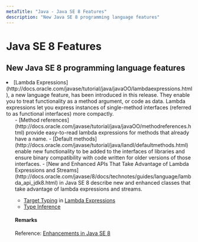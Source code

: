 ```yaml
---
metaTitle: "Java - Java SE 8 Features"
description: "New Java SE 8 programming language features"
---
```


# Java SE 8 Features




## New Java SE 8 programming language features


<li>[Lambda Expressions](http://docs.oracle.com/javase/tutorial/java/javaOO/lambdaexpressions.html), a new language feature, has been introduced in this release. They enable you to treat functionality as a method argument, or code as data. Lambda expressions let you express instances of single-method interfaces (referred to as functional interfaces) more compactly.
<ul>
- [Method references](http://docs.oracle.com/javase/tutorial/java/javaOO/methodreferences.html) provide easy-to-read lambda expressions for methods that already have a name.
- [Default methods](http://docs.oracle.com/javase/tutorial/java/IandI/defaultmethods.html) enable new functionality to be added to the interfaces of libraries and ensure binary compatibility with code written for older versions of those interfaces.
- [New and Enhanced APIs That Take Advantage of Lambda Expressions and Streams](http://docs.oracle.com/javase/8/docs/technotes/guides/language/lambda_api_jdk8.html) in Java SE 8 describe new and enhanced classes that take advantage of lambda expressions and streams.

- [Target Typing](http://docs.oracle.com/javase/tutorial/java/javaOO/lambdaexpressions.html#target-typing) in [Lambda Expressions](http://docs.oracle.com/javase/tutorial/java/javaOO/lambdaexpressions.html)
- [Type Inference](http://docs.oracle.com/javase/tutorial/java/generics/genTypeInference.html)



#### Remarks


Reference: [Enhancements in Java SE 8](http://docs.oracle.com/javase/8/docs/technotes/guides/language/enhancements.html#javase8)


